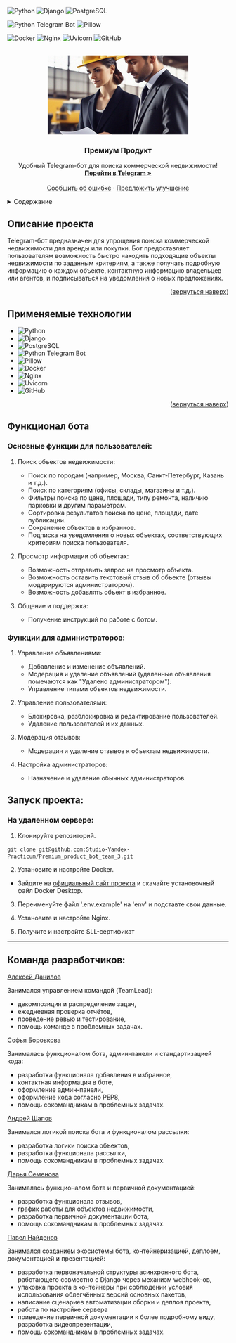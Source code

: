 <!-- Back to top link -->
<a name="readme-top"></a>

<!-- PROJECT SHIELDS -->
![Python](https://img.shields.io/badge/Python-v3.10--alpine-blue?style=flat&logo=python&labelColor=FDEBD0&logoColor=blue)
![Django](https://img.shields.io/badge/Django-v5.0-green?style=flat&logo=django&labelColor=FDEBD0&logoColor=blue)
![PostgreSQL](https://img.shields.io/badge/PostgreSQL-v13.15--alpine-blue?style=flat&logo=PostgreSQL&labelColor=FDEBD0&logoColor=blue)

![Python Telegram Bot](https://img.shields.io/badge/Python--telegram--bot-v21.2-blue?style=flat&logo=telegram&labelColor=FDEBD0&logoColor=blue)
![Pillow](https://img.shields.io/badge/Pillow-v10.3-blue?style=flat&logo=pillow&labelColor=FDEBD0&logoColor=blue)

![Docker](https://img.shields.io/badge/Docker-v26.1-green?style=flat&logo=docker&labelColor=FDEBD0&logoColor=blue)
![Nginx](https://img.shields.io/badge/nginx-1.26--alpine-blue?style=flat&logo=nginx&labelColor=FDEBD0&logoColor=blue)
![Uvicorn](https://img.shields.io/badge/Uvicorn-v0.23-green?style=flat&logo=gunicorn&labelColor=FDEBD0&logoColor=blue)
![GitHub](https://img.shields.io/badge/GitHub-Actions-blue?style=flat&logo=github&labelColor=FDEBD0&logoColor=blue)


<!-- PROJECT LOGO -->
<br />
<div align="center">
  <a href="https://github.com/Studio-Yandex-Practicum/Premium_product_bot_team_3">
    <img src="images/logo-big.jpg" alt="Logo" width="320" height="180">
  </a>

  <h3 align="center">Премиум Продукт</h3>

  <p align="center">
    Удобный Telegram-бот для поиска коммерческой недвижимости!
    <br />
    <a href="https://t.me/Comm_Real_Estate_Bot"><strong>Перейти в Telegram »</strong></a>
    <br />
    <br />
    <a href="https://github.com/Studio-Yandex-Practicum/Premium_product_bot_team_3/issues/new?labels=bug">Сообщить об ошибке</a>
    ·
    <a href="https://github.com/Studio-Yandex-Practicum/Premium_product_bot_team_3/issues/new?labels=enhancement">Предложить улучшение</a>
  </p>
</div>

<!-- TABLE OF CONTENTS -->
<details>
  <summary>Содержание</summary>
  <ol>
    <li>
      <a href="#описание-проекта">Описание проекта</a>
      <ul>
        <li><a href="#применяемые-технологии">Применяемые технологии</a></li>
      </ul>
    </li>
    <li>
      <a href="#getting-started">Getting Started</a>
      <ul>
        <li><a href="#prerequisites">Prerequisites</a></li>
        <li><a href="#installation">Installation</a></li>
      </ul>
    </li>
    <li><a href="#usage">Usage</a></li>
    <li><a href="#roadmap">Roadmap</a></li>
    <li><a href="#contributing">Contributing</a></li>
    <li><a href="#license">License</a></li>
    <li><a href="#contact">Contact</a></li>
    <li><a href="#acknowledgments">Acknowledgments</a></li>
  </ol>
</details>



<!-- ABOUT THE PROJECT -->
## Описание проекта
Telegram-бот предназначен для упрощения поиска коммерческой недвижимости для аренды или покупки. Бот предоставляет пользователям возможность быстро находить подходящие объекты недвижимости по заданным критериям, а также получать подробную информацию о каждом объекте, контактную информацию владельцев или агентов, и подписываться на уведомления о новых предложениях.

<p align="right">(<a href="#readme-top">вернуться наверх</a>)</p>



## Применяемые технологии
* ![Python](https://img.shields.io/badge/Python-v3.10--alpine-blue?style=flat&logo=python&labelColor=FDEBD0&logoColor=blue)
* ![Django](https://img.shields.io/badge/Django-v5.0-green?style=flat&logo=django&labelColor=FDEBD0&logoColor=blue)
* ![PostgreSQL](https://img.shields.io/badge/PostgreSQL-v13.15--alpine-blue?style=flat&logo=PostgreSQL&labelColor=FDEBD0&logoColor=blue)
* ![Python Telegram Bot](https://img.shields.io/badge/Python--telegram--bot-v21.2-blue?style=flat&logo=telegram&labelColor=FDEBD0&logoColor=blue)
* ![Pillow](https://img.shields.io/badge/Pillow-v10.3-blue?style=flat&logo=pillow&labelColor=FDEBD0&logoColor=blue)
* ![Docker](https://img.shields.io/badge/Docker-v26.1-green?style=flat&logo=docker&labelColor=FDEBD0&logoColor=blue)
* ![Nginx](https://img.shields.io/badge/nginx-1.26--alpine-blue?style=flat&logo=nginx&labelColor=FDEBD0&logoColor=blue)
* ![Uvicorn](https://img.shields.io/badge/Uvicorn-v0.23-green?style=flat&logo=gunicorn&labelColor=FDEBD0&logoColor=blue)
* ![GitHub](https://img.shields.io/badge/GitHub-Actions-blue?style=flat&logo=github&labelColor=FDEBD0&logoColor=blue)

<p align="right">(<a href="#readme-top">вернуться наверх</a>)</p>


## Функционал бота
### Основные функции для пользователей:
1. Поиск объектов недвижимости:

   - Поиск по городам (например, Москва, Санкт-Петербург, Казань и т.д.).
   - Поиск по категориям (офисы, склады, магазины и т.д.).
   - Фильтры поиска по цене, площади, типу ремонта, наличию парковки и другим параметрам.
   - Сортировка результатов поиска по цене, площади, дате публикации.
   - Сохранение объектов в избранное.
   - Подписка на уведомления о новых объектах, соответствующих критериям поиска пользователя.

2. Просмотр информации об объектах:

   - Возможность отправить запрос на просмотр объекта.
   - Возможность оставить текстовый отзыв об объекте (отзывы модерируются администратором).
   - Возможность добавлять объект в избранное.

3. Общение и поддержка:

   - Получение инструкций по работе с ботом.

### Функции для администраторов:
1. Управление объявлениями:

   - Добавление и изменение объявлений.
   - Модерация и удаление объявлений (удаленные объявления помечаются как "Удалено администратором").
   - Управление типами объектов недвижимости.

3. Управление пользователями:

   - Блокировка, разблокировка и редактирование пользователей.
   - Удаление пользователей и их данных.

4. Модерация отзывов:

   - Модерация и удаление отзывов к объектам недвижимости.

5. Настройка администраторов:

   - Назначение и удаление обычных администраторов.

## Запуск проекта:
### На удаленном сервере:
1. Клонируйте репозиторий.
```
git clone git@github.com:Studio-Yandex-Practicum/Premium_product_bot_team_3.git
```

2. Установите и настройте Docker.
- Зайдите на [официальный сайт проекта](https://www.docker.com/products/docker-desktop) и скачайте установочный файл Docker Desktop.

3. Переименуйте файл '.env.example' на 'env' и подставте свои данные.

4. Установите и настройте Nginx.

5. Получите и настройте SLL-сертификат


___
## Команда разработчиков:
[Алексей Данилов](https://github.com/AlexeyDanilov)

Занимался управлением командой (TeamLead):
* декомпозиция и распределение задач,
* ежедневная проверка отчётов,
* проведение ревью и тестирование,
* помощь команде в проблемных задачах.

[Софья Боровкова](https://github.com/SofiaBorovkova)

Занималась функционалом бота, админ-панели и стандартизацией кода:
* разработка функционала добавления в избранное,
* контактная информация в боте,
* оформление админ-панели,
* оформление кода согласно PEP8,
* помощь сокомандникам в проблемных задачах.

[Андрей Щапов](https://github.com/somwhereAway)

Занимался логикой поиска бота и функционалом рассылки:
* разработка логики поиска объектов,
* разработка функционала рассылки,
* помощь сокомандникам в проблемных задачах.

[Дарья Семенова](https://github.com/OFF1GHT)

Занималась функционалом бота и первичной документацией:
* разработка функционала отзывов,
* график работы для объектов недвижимости,
* разработка первичной документации бота,
* помощь сокомандникам в проблемных задачах.

[Павел Найденов](https://github.com/meteopavel)

Занимался созданием экосистемы бота, контейнеризацией, деплоем, документацией и презентацией:
* разработка первоначальной структуры асинхронного бота, работающего совместно с Django через механизм webhook-ов,
* упаковка проекта в контейнеры при соблюдении условия использования облегчённых версий основных пакетов,
* написание сценариев автоматизации сборки и деплоя проекта,
* работа по настройке сервера
* приведение первичной документации к более подробному виду, разработка видеопрезентации, 
* помощь сокомандникам в проблемных задачах.